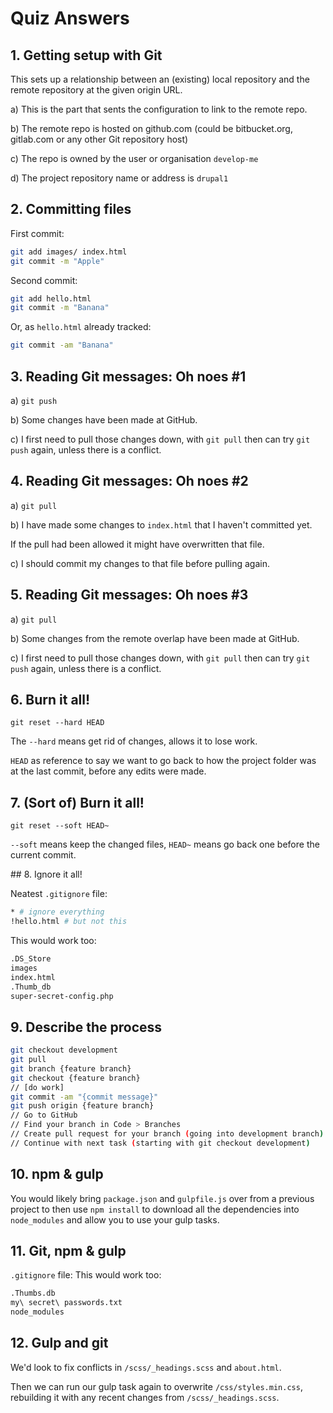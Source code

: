 # Quiz Answers

## 1. Getting setup with Git

This sets up a relationship between an (existing) local repository and the remote repository at the given origin URL.

a) This is the part that sents the configuration to link to the remote repo.

b) The remote repo is hosted on github.com (could be bitbucket.org, gitlab.com or any other Git repository host)

c) The repo is owned by the user or organisation `develop-me`

d) The project repository name or address is `drupal1`

## 2. Committing files

First commit:
```bash
git add images/ index.html
git commit -m "Apple"
```

Second commit:
```bash
git add hello.html
git commit -m "Banana"
```

Or, as `hello.html` already tracked:

```bash
git commit -am "Banana"
```

## 3. Reading Git messages: Oh noes #1

a) `git push`

b) Some changes have been made at GitHub.

c) I first need to pull those changes down, with `git pull` then can try `git push` again, unless there is a conflict.

## 4. Reading Git messages: Oh noes #2

a) `git pull`

b) I have made some changes to `index.html` that I haven't committed yet.

If the pull had been allowed it might have overwritten that file.

c) I should commit my changes to that file before pulling again.

## 5. Reading Git messages: Oh noes #3

a) `git pull`

b) Some changes from the remote overlap have been made at GitHub.

c) I first need to pull those changes down, with `git pull` then can try `git push` again, unless there is a conflict.



## 6. Burn it all!

`git reset --hard HEAD`

The `--hard` means get rid of changes, allows it to lose work.

`HEAD` as reference to say we want to go back to how the project folder was at the last commit, before any edits were made.

## 7. (Sort of) Burn it all!
`git reset --soft HEAD~`

`--soft` means keep the changed files, `HEAD~` means go back one before the current commit.

## 8. Ignore it all!

Neatest `.gitignore` file:
```bash
* # ignore everything
!hello.html # but not this
```

This would work too:
```bash
.DS_Store
images
index.html
.Thumb_db
super-secret-config.php
```

## 9. Describe the process

```bash
git checkout development
git pull
git branch {feature branch}
git checkout {feature branch}
// [do work]
git commit -am "{commit message}"
git push origin {feature branch}
// Go to GitHub
// Find your branch in Code > Branches
// Create pull request for your branch (going into development branch)
// Continue with next task (starting with git checkout development)
```

## 10. npm & gulp

You would likely bring `package.json` and `gulpfile.js` over from a previous project to then use `npm install` to download all the dependencies into `node_modules` and allow you to use your gulp tasks.

## 11. Git, npm & gulp

`.gitignore` file:
This would work too:

```bash
.Thumbs.db
my\ secret\ passwords.txt
node_modules
```

## 12. Gulp and git

We'd look to fix conflicts in `/scss/_headings.scss` and `about.html`.

Then we can run our gulp task again to overwrite `/css/styles.min.css`, rebuilding it with any recent changes from `/scss/_headings.scss`.
